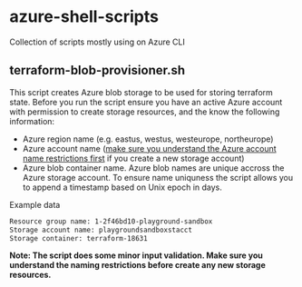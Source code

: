 # azure-shell-scripts

Collection of scripts mostly using on Azure CLI


## terraform-blob-provisioner.sh

This script creates Azure blob storage to be used for storing terraform state. Before you run the script ensure you have an active Azure account with permission to create storage resources, and the know the following information:

* Azure region name (e.g. eastus, westus, westeurope, northeurope)
* Azure account name ([make sure you understand the Azure account name restrictions first](https://docs.microsoft.com/en-us/azure/azure-resource-manager/management/resource-name-rules#microsoftstorage) if you create a new storage account)
* Azure blob container name. Azure blob names are unique accross the Azure storage account. To ensure name uniquness the script allows you to append a timestamp based on Unix epoch in days.

Example data
```bash
Resource group name: 1-2f46bd10-playground-sandbox
Storage account name: playgroundsandboxstacct
Storage container: terraform-18631
```

**Note: The script does some minor input validation. Make sure you understand the naming restrictions before create any new storage resources.**